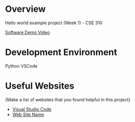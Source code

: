 # Overview

Hello world example project (Week 1) - CSE 310

[Software Demo Video](http://youtube.link.goes.here)

# Development Environment

Python
VSCode

# Useful Websites

{Make a list of websites that you found helpful in this project}
* [Visual Studio Code](https://code.visualstudio.com/docs/?dv=win)
* [Web Site Name](http://url.link.goes.here)
